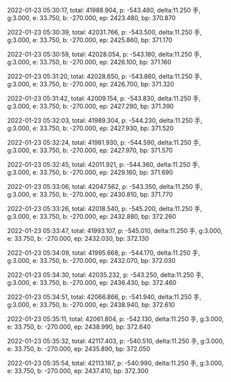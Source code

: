 2022-01-23 05:30:17, total: 41988.904, p: -543.480, delta:11.250 手, g:3.000, e: 33.750, b: -270.000, ep: 2423.480, bp: 370.870

2022-01-23 05:30:39, total: 42031.766, p: -543.500, delta:11.250 手, g:3.000, e: 33.750, b: -270.000, ep: 2425.860, bp: 371.170

2022-01-23 05:30:59, total: 42028.054, p: -543.180, delta:11.250 手, g:3.000, e: 33.750, b: -270.000, ep: 2426.100, bp: 371.160

2022-01-23 05:31:20, total: 42028.650, p: -543.860, delta:11.250 手, g:3.000, e: 33.750, b: -270.000, ep: 2426.700, bp: 371.320

2022-01-23 05:31:42, total: 42009.154, p: -543.830, delta:11.250 手, g:3.000, e: 33.750, b: -270.000, ep: 2427.290, bp: 371.390

2022-01-23 05:32:03, total: 41989.304, p: -544.230, delta:11.250 手, g:3.000, e: 33.750, b: -270.000, ep: 2427.930, bp: 371.520

2022-01-23 05:32:24, total: 41981.930, p: -544.590, delta:11.250 手, g:3.000, e: 33.750, b: -270.000, ep: 2427.970, bp: 371.570

2022-01-23 05:32:45, total: 42011.921, p: -544.360, delta:11.250 手, g:3.000, e: 33.750, b: -270.000, ep: 2429.160, bp: 371.690

2022-01-23 05:33:06, total: 42047.562, p: -543.350, delta:11.250 手, g:3.000, e: 33.750, b: -270.000, ep: 2430.810, bp: 371.770

2022-01-23 05:33:26, total: 42018.540, p: -545.200, delta:11.250 手, g:3.000, e: 33.750, b: -270.000, ep: 2432.880, bp: 372.260

2022-01-23 05:33:47, total: 41993.107, p: -545.010, delta:11.250 手, g:3.000, e: 33.750, b: -270.000, ep: 2432.030, bp: 372.130

2022-01-23 05:34:09, total: 41995.668, p: -544.170, delta:11.250 手, g:3.000, e: 33.750, b: -270.000, ep: 2432.070, bp: 372.030

2022-01-23 05:34:30, total: 42035.232, p: -543.250, delta:11.250 手, g:3.000, e: 33.750, b: -270.000, ep: 2436.430, bp: 372.460

2022-01-23 05:34:51, total: 42066.866, p: -541.940, delta:11.250 手, g:3.000, e: 33.750, b: -270.000, ep: 2438.940, bp: 372.610

2022-01-23 05:35:11, total: 42061.804, p: -542.130, delta:11.250 手, g:3.000, e: 33.750, b: -270.000, ep: 2438.990, bp: 372.640

2022-01-23 05:35:32, total: 42117.403, p: -540.510, delta:11.250 手, g:3.000, e: 33.750, b: -270.000, ep: 2435.890, bp: 372.050

2022-01-23 05:35:54, total: 42113.187, p: -540.990, delta:11.250 手, g:3.000, e: 33.750, b: -270.000, ep: 2437.410, bp: 372.300